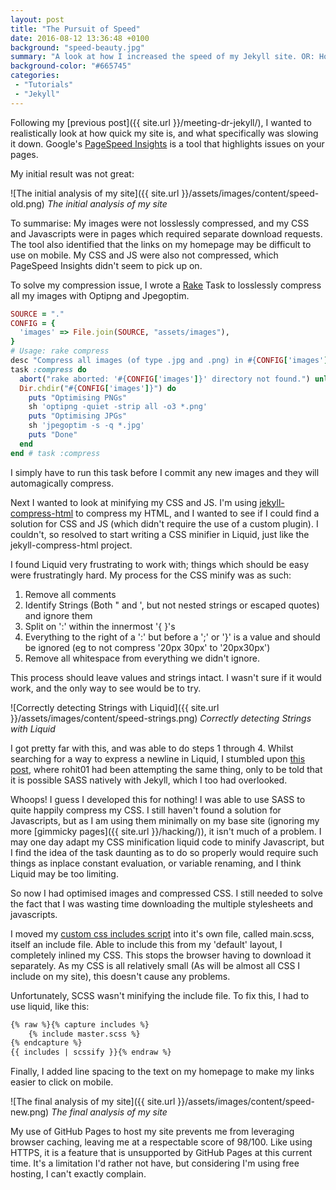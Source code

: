 ```yaml
---
layout: post
title: "The Pursuit of Speed"
date: 2016-08-12 13:36:48 +0100
background: "speed-beauty.jpg"
summary: "A look at how I increased the speed of my Jekyll site. OR: How I almost wrote a CSS Minifier."
background-color: "#665745"
categories:
 - "Tutorials"
 - "Jekyll"
---
```

Following my [previous post]({{ site.url }}/meeting-dr-jekyll/),
I wanted to realistically look at how quick my site is,
and what specifically was slowing it down.
Google's [PageSpeed Insights](https://developers.google.com/speed/pagespeed/insights/)
is a tool that highlights issues on your pages.

My initial result was not great:

![The initial analysis of my site]({{ site.url }}/assets/images/content/speed-old.png)
*The initial analysis of my site*

To summarise: 
My images were not losslessly compressed,
and my CSS and Javascripts were in pages which required separate download requests.
The tool also identified that the links on my homepage may be difficult to use on mobile.
My CSS and JS were also not compressed, which PageSpeed Insights didn't seem to pick up on.

To solve my compression issue, 
I wrote a [Rake](https://ruby.github.io/rake/) Task to losslessly compress all my images with Optipng and Jpegoptim.

```rake
SOURCE = "."
CONFIG = {
  'images' => File.join(SOURCE, "assets/images"),
}
# Usage: rake compress
desc "Compress all images (of type .jpg and .png) in #{CONFIG['images']}"
task :compress do
  abort("rake aborted: '#{CONFIG['images']}' directory not found.") unless FileTest.directory?(CONFIG['images'])
  Dir.chdir("#{CONFIG['images']}") do
    puts "Optimising PNGs"
    sh 'optipng -quiet -strip all -o3 *.png'
    puts "Optimising JPGs"
    sh 'jpegoptim -s -q *.jpg'
    puts "Done"
  end
end # task :compress 
```

I simply have to run this task before I commit any new images and they will automagically compress.

Next I wanted to look at minifying my CSS and JS. 
I'm using [jekyll-compress-html](https://github.com/penibelst/jekyll-compress-html)
to compress my HTML, and I wanted to see if I could find a solution for CSS and JS
(which didn't require the use of a custom plugin).
I couldn't, so resolved to start writing a CSS minifier in Liquid,
just like the jekyll-compress-html project.

I found Liquid very frustrating to work with;
things which should be easy were frustratingly hard.
My process for the CSS minify was as such:

1. Remove all comments
2. Identify Strings (Both " and ', but not nested strings or escaped quotes) and ignore them
3. Split on ':' within the innermost '{ }'s
4. Everything to the right of a ':' but before a ';' or '}' is a value and should be ignored 
(eg to not compress '20px 30px' to '20px30px')
5. Remove all whitespace from everything we didn't ignore.

This process should leave values and strings intact. 
I wasn't sure if it would work, and the only way to see would be to try.

![Correctly detecting Strings with Liquid]({{ site.url }}/assets/images/content/speed-strings.png)
*Correctly detecting Strings with Liquid*

I got pretty far with this, and was able to do steps 1 through 4. 
Whilst searching for a way to express a newline in Liquid,
I stumbled upon [this post](http://stackoverflow.com/questions/25815329/how-to-declare-newline-character-variable-in-liquid-template),
where rohit01 had been attempting the same thing,
only to be told that it is possible SASS natively with Jekyll,
which I too had overlooked.

Whoops! I guess I developed this for nothing! 
I was able to use SASS to quite happily compress my CSS.
I still haven't found a solution for Javascripts,
but as I am using them minimally on my base site 
(ignoring my more [gimmicky pages]({{ site.url }}/hacking/)),
it isn't much of a problem. 
I may one day adapt my CSS minification liquid code to minify Javascript,
but I find the idea of the task daunting as to do so properly would require
such things as inplace constant evaluation, or variable renaming,
and I think Liquid may be too limiting.

So now I had optimised images and compressed CSS.
I still needed to solve the fact that I was wasting time downloading 
the multiple stylesheets and javascripts.

I moved my [custom css includes script](https://gist.github.com/Jetroid/bd71e5bbc2de763d0973e706efc91d7c)
into it's own file, called main.scss, itself an include file. 
Able to include this from my 'default' layout, I completely inlined my CSS.
This stops the browser having to download it separately. 
As my CSS is all relatively small (As will be almost all CSS I include on my site),
this doesn't cause any problems.

Unfortunately, SCSS wasn't minifying the include file. 
To fix this, I had to use liquid, like this: 

```html
{% raw %}{% capture includes %}
	{% include master.scss %}
{% endcapture %}
{{ includes | scssify }}{% endraw %}
```

Finally, I added line spacing to the text on my homepage to make my links easier to click on mobile.

![The final analysis of my site]({{ site.url }}/assets/images/content/speed-new.png)
*The final analysis of my site*

My use of GitHub Pages to host my site prevents me from leveraging browser caching,
leaving me at a respectable score of 98/100.
Like using HTTPS, it is a feature that is unsupported by GitHub Pages at this current time.
It's a limitation I'd rather not have, but considering I'm using free hosting,
I can't exactly complain.
